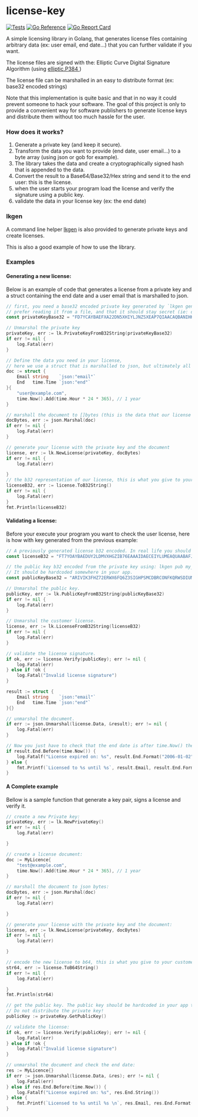 # license-key

[![Tests](https://github.com/hyperboloide/lk/actions/workflows/tests.yml/badge.svg)](https://github.com/hyperboloide/lk/actions/workflows/tests.yml)
[![Go Reference](https://pkg.go.dev/badge/github.com/hyperboloide/lk.svg)](https://pkg.go.dev/github.com/hyperboloide/lk)
[![Go Report Card](https://goreportcard.com/badge/github.com/hyperboloide/lk)](https://goreportcard.com/report/github.com/hyperboloide/lk)

A simple licensing library in Golang, that generates license files containing
arbitrary data (ex: user email, end date...) that you can further validate if you want.

The license files are signed with the: Elliptic Curve Digital Signature Algorithm 
(using [elliptic.P384 ](https://pkg.go.dev/crypto/elliptic#P384)) 

The license file can be marshalled in an easy to distribute format (ex: base32 encoded strings)

Note that this implementation is quite basic and that in no way it could
prevent someone to hack your software. The goal of this project is only
to provide a convenient way for software publishers to generate license keys
and distribute them without too much hassle for the user.

### How does it works?

1. Generate a private key (and keep it secure).
2. Transform the data you want to provide (end date, user email...) to a byte array (using json or gob for example).
3. The library takes the data and create a cryptographically signed hash that is appended to the data.
4. Convert the result to a Base64/Base32/Hex string and send it to the end user: this is the license.
5. when the user starts your program load the license and verify the signature using a public key.
6. validate the data in your license key (ex: the end date)


### lkgen

A command line helper [lkgen](lkgen) is also provided to generate private keys and create licenses.

This is also a good example of how to use the library.

### Examples

#### Generating a new license:

Below is an example of code that generates a license from a private key and a struct containing the end date and a user email that is marshalled to json.

```go
// first, you need a base32 encoded private key generated by `lkgen gen` note that you might
// prefer reading it from a file, and that it should stay secret (ie: dont distribute it with your app)!
const privateKeyBase32 = "FD7YCAYBAEFXA22DN5XHIYLJNZSXEAP7QIAACAQBANIHKYQBBIAACAKEAH7YIAAAAAFP7AYFAEBP7BQAAAAP7GP7QIAWCBCRKQVWKPT7UJDNP4LB5TXEQMO7EYEGDCE42KVBDNEGRIYIIJFBIWIVB6T6ZTKLSYSGK54DZ5VX6M5SJHBYZU2JXUFXJI25L2JJKJW4RL7UL2XBDT4GKYZ5IS6IWBCN7CWTMVBCBHJMH3RHZ5BVGVAY66MQAEYQEPSS2ANTYZIWXWSGIUJW3MDOO335JK3D4N3IV4L5UTAQMLS5YC7QASCAAUOHTZ5ZCCCYIBNCWBELBMAA===="

// Unmarshal the private key
privateKey, err := lk.PrivateKeyFromB32String(privateKeyBase32)
if err != nil {
	log.Fatal(err)
}

// Define the data you need in your license,
// here we use a struct that is marshalled to json, but ultimately all you need is a []byte.
doc := struct {
	Email string    `json:"email"`
	End   time.Time `json:"end"`
}{
	"user@example.com",
	time.Now().Add(time.Hour * 24 * 365), // 1 year
}

// marshall the document to []bytes (this is the data that our license will contain).
docBytes, err := json.Marshal(doc)
if err != nil {
	log.Fatal(err)
}

// generate your license with the private key and the document
license, err := lk.NewLicense(privateKey, docBytes)
if err != nil {
	log.Fatal(err)

}
// the b32 representation of our license, this is what you give to your customer.
licenseB32, err := license.ToB32String()
if err != nil {
	log.Fatal(err)
}
fmt.Println(licenseB32)
```

#### Validating a license:

Before your execute your program you want to check the user license, here is how with key generated from the previous example:

```go
// A previously generated license b32 encoded. In real life you should read it from a file...
const licenseB32 = "FT7YOAYBAEDUY2LDMVXHGZIB76EAAAIDAECEIYLUMEAQUAABAFJAD74EAAAQCUYB76CAAAAABL7YGBIBAL7YMAAAAD73H74IAFEHWITFNVQWS3BCHIRHIZLTORAGK6DBNVYGYZJOMNXW2IRMEJSW4ZBCHIRDEMBRHAWTCMBNGI3FIMJSHIYTSORTGMXDOMBZG43TIMJYHAVTAMR2GAYCE7IBGEBAPXB37ROJCUOYBVG4LAL3MSNKJKPGIKNT564PYK5X542NH62V7TAUEYHGLEOPZHRBAPH7M4SC55OHAEYQEXMKGG3JPO6BSHTDF3T5H6T42VUD7YAJ3TY5AP5MDE5QW4ZYWMSAPEK24HZOUXQ3LJ5YY34XYPVXBUAA===="

// the public key b32 encoded from the private key using: lkgen pub my_private_key_file`.
// It should be hardcoded somewhere in your app.
const publicKeyBase32 = "ARIVIK3FHZ72ERWX6FQ6Z3SIGHPSMCDBRCONFKQRWSDIUMEEESQULEKQ7J7MZVFZMJDFO6B46237GOZETQ4M2NE32C3UUNOV5EUVE3OIV72F5LQRZ6DFMM6UJPELARG7RLJWKQRATUWD5YT46Q2TKQMPPGIA===="

// Unmarshal the public key.
publicKey, err := lk.PublicKeyFromB32String(publicKeyBase32)
if err != nil {
	log.Fatal(err)
}

// Unmarshal the customer license.
license, err := lk.LicenseFromB32String(licenseB32)
if err != nil {
	log.Fatal(err)
}

// validate the license signature.
if ok, err := license.Verify(publicKey); err != nil {
	log.Fatal(err)
} else if !ok {
	log.Fatal("Invalid license signature")
}

result := struct {
	Email string    `json:"email"`
	End   time.Time `json:"end"`
}{}

// unmarshal the document.
if err := json.Unmarshal(license.Data, &result); err != nil {
	log.Fatal(err)
}

// Now you just have to check that the end date is after time.Now() then you can continue!
if result.End.Before(time.Now()) {
	log.Fatalf("License expired on: %s", result.End.Format("2006-01-02"))
} else {
	fmt.Printf(`Licensed to %s until %s`, result.Email, result.End.Format("2006-01-02"))
}
```


#### A Complete example

Bellow is a sample function that generate a key pair, signs a license and verify it.

```go
// create a new Private key:
privateKey, err := lk.NewPrivateKey()
if err != nil {
	log.Fatal(err)

}

// create a license document:
doc := MyLicence{
	"test@example.com",
	time.Now().Add(time.Hour * 24 * 365), // 1 year
}

// marshall the document to json bytes:
docBytes, err := json.Marshal(doc)
if err != nil {
	log.Fatal(err)

}

// generate your license with the private key and the document:
license, err := lk.NewLicense(privateKey, docBytes)
if err != nil {
	log.Fatal(err)

}

// encode the new license to b64, this is what you give to your customer.
str64, err := license.ToB64String()
if err != nil {
	log.Fatal(err)

}
fmt.Println(str64)

// get the public key. The public key should be hardcoded in your app to check licences.
// Do not distribute the private key!
publicKey := privateKey.GetPublicKey()

// validate the license:
if ok, err := license.Verify(publicKey); err != nil {
	log.Fatal(err)
} else if !ok {
	log.Fatal("Invalid license signature")
}

// unmarshal the document and check the end date:
res := MyLicence{}
if err := json.Unmarshal(license.Data, &res); err != nil {
	log.Fatal(err)
} else if res.End.Before(time.Now()) {
	log.Fatalf("License expired on: %s", res.End.String())
} else {
	fmt.Printf(`Licensed to %s until %s \n`, res.Email, res.End.Format("2006-01-02"))
}
```
